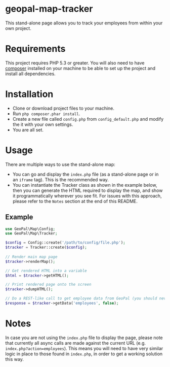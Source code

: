 geopal-map-tracker
==================

This stand-alone page allows you to track your employees from within your own project.


# Requirements

This project requires PHP 5.3 or greater. You will also need to have [composer](https://getcomposer.org/) installed on your machine to be able to set up the project and install all dependencies.


# Installation

* Clone or download project files to your machine. 
* Run `php composer.phar install`.
* Create a new file called `config.php` from `config_default.php` and modify the it with your own settings.
* You are all set.


# Usage

There are multiple ways to use the stand-alone map:

* You can go and display the `index.php` file (as a stand-alone page or in an `iframe` tag). This is the recommended way.
* You can instantiate the Tracker class as shown in the example below, then you can generate the HTML required to display the map, and show it programmatically wherever you see fit. For issues with this approach, please refer to the `Notes` section at the end of this README.

## Example

```php
use GeoPal\Map\Config;
use GeoPal\Map\Tracker;

$config = Config::create('/path/to/config/file.php');
$tracker = Tracker::create($config);
 
// Render main map page
$tracker->renderMap();

// Get rendered HTML into a variable
$html = $tracker->getHTML();

// Print rendered page onto the screen
$tracker->dumpHTML();

// Do a REST-like call to get employee data from GeoPal (you should never have to do this manually)
$response = $tracker->getData('employees', false);
```

# Notes

In case you are not using the `index.php` file to display the page, please note that currently all async calls are made against the current URL (e.g. `index.php?action=employees`). This means you will need to have very similar logic in place to those found in `index.php`, in order to get a working solution this way.
